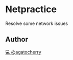 # Netpractice

Resolve some network issues

## Author

[💻 @agatocherry](https://github.com/agatocherry)
